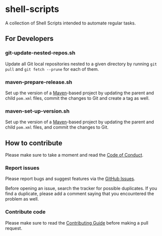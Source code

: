 # shell-scripts

A collection of Shell Scripts intended to automate regular tasks.

## For Developers

### git-update-nested-repos.sh

Update all Git local repositories nested to a given directory by running
`git pull` and `git fetch --prune` for each of them.

### maven-prepare-release.sh

Set up the version of a [Maven](https://maven.apache.org/)-based project by
updating the parent and child `pom.xml` files, commit the changes to Git and
create a tag as well.

### maven-set-up-version.sh

Set up the version of a [Maven](https://maven.apache.org/)-based project by
updating the parent and child `pom.xml` files, and commit the changes to Git.

## How to contribute

Please make sure to take a moment and read the [Code of
Conduct](https://github.com/ricardolsmendes/shell-scripts/blob/master/.github/CODE_OF_CONDUCT.md).

### Report issues

Please report bugs and suggest features via the [GitHub
Issues](https://github.com/ricardolsmendes/shell-scripts/issues).

Before opening an issue, search the tracker for possible duplicates. If you find
a duplicate, please add a comment saying that you encountered the problem as
well.

### Contribute code

Please make sure to read the [Contributing
Guide](https://github.com/ricardolsmendes/shell-scripts/blob/master/.github/CONTRIBUTING.md)
before making a pull request.
